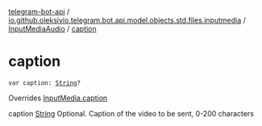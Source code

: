 [telegram-bot-api](../../index.md) / [io.github.oleksivio.telegram.bot.api.model.objects.std.files.inputmedia](../index.md) / [InputMediaAudio](index.md) / [caption](./caption.md)

# caption

`var caption: `[`String`](https://kotlinlang.org/api/latest/jvm/stdlib/kotlin/-string/index.html)`?`

Overrides [InputMedia.caption](../-input-media/caption.md)

caption [String](https://kotlinlang.org/api/latest/jvm/stdlib/kotlin/-string/index.html) Optional. Caption of the video to be sent, 0-200 characters

